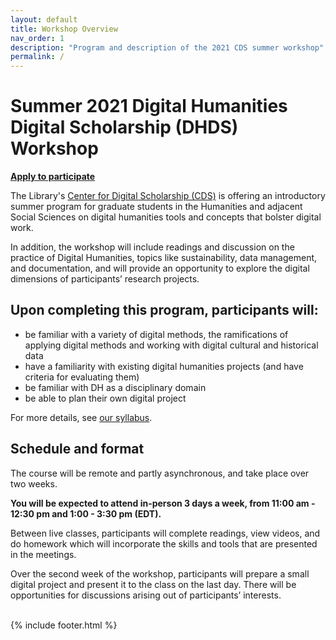 ```yaml
---
layout: default
title: Workshop Overview
nav_order: 1
description: "Program and description of the 2021 CDS summer workshop"
permalink: /
---
```

# Summer 2021 Digital Humanities Digital Scholarship (DHDS) Workshop

**[Apply to participate](/)**

The Library's [Center for Digital Scholarship (CDS)](http://cds.library.brown.edu) is offering an introductory summer program for graduate students in the Humanities and adjacent Social Sciences on digital humanities tools and concepts that bolster digital work.

In addition, the workshop will include readings and discussion on the practice of Digital Humanities, topics like sustainability, data management, and documentation, and will provide an opportunity to explore the digital dimensions of participants’ research projects.

## Upon completing this program, participants will:

- be familiar with a variety of digital methods, the ramifications of applying digital methods and working with digital cultural and historical data
- have a familiarity with existing digital humanities projects (and have criteria for evaluating them)
- be familiar with DH as a disciplinary domain
- be able to plan their own digital project

For more details, see [our syllabus](https://brown-university-library.github.io/DHDSsummer2021/syllabus.html).

## Schedule and format

The course will be remote and partly asynchronous, and take place over two weeks.

**You will be expected to attend in-person 3 days a week, from 11:00 am - 12:30 pm and 1:00 - 3:30 pm (EDT).**

Between live classes, participants will complete readings, view videos, and do homework which will incorporate the skills and tools that are presented in the meetings.

Over the second week of the workshop, participants will prepare a small digital project and present it to the class on the last day. There will be opportunities for discussions arising out of participants’ interests.

<br/>
{% include footer.html %}
